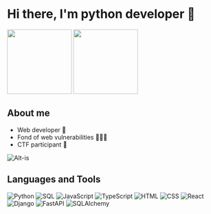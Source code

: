 # Hi there, I'm python developer 👋

<p> 
  <img height="150em" src="https://github-readme-stats.vercel.app/api?username=Flict-dev&show_icons=true&hide_border=true&include_all_commits=true&theme=tokyonight" />
  <img height="150em" src="https://github-readme-stats.vercel.app/api/top-langs/?username=Flict-dev&show_icons=true&hide_border=true&layout=compact&langs_count=8&theme=tokyonight"/> 
</p>

## About me
  - Web developer 🚀
  - Fond of web vulnerabilities 🕵🏻‍♂️
  - CTF participant 🚩

![Alt-is](https://thumbs.gfycat.com/RepentantIcyKinglet-size_restricted.gif)

## Languages and Tools
![Python](https://img.shields.io/badge/-Python-343467)
![SQL](https://img.shields.io/badge/-SQL-343467)
![JavaScript](https://img.shields.io/badge/-JavaScript-343467)
![TypeScript](https://img.shields.io/badge/-TypeScript-343467)
![HTML](https://img.shields.io/badge/-HTML-343467)
![CSS](https://img.shields.io/badge/-CSS-343467)
![React](https://img.shields.io/badge/-React-343467)
![Django](https://img.shields.io/badge/-Django-343467)
![FastAPI](https://img.shields.io/badge/-FastAPI-343467)
![SQLAlchemy](https://img.shields.io/badge/-SQLAlchemy-343467)
